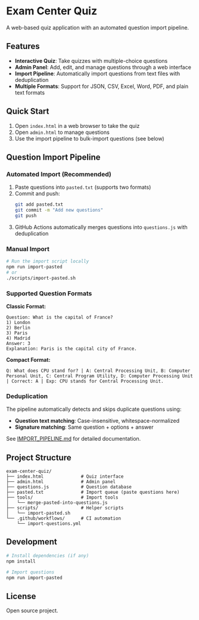 # Exam Center Quiz

A web-based quiz application with an automated question import pipeline.

## Features

- **Interactive Quiz**: Take quizzes with multiple-choice questions
- **Admin Panel**: Add, edit, and manage questions through a web interface
- **Import Pipeline**: Automatically import questions from text files with deduplication
- **Multiple Formats**: Support for JSON, CSV, Excel, Word, PDF, and plain text formats

## Quick Start

1. Open `index.html` in a web browser to take the quiz
2. Open `admin.html` to manage questions
3. Use the import pipeline to bulk-import questions (see below)

## Question Import Pipeline

### Automated Import (Recommended)

1. Paste questions into `pasted.txt` (supports two formats)
2. Commit and push:
   ```bash
   git add pasted.txt
   git commit -m "Add new questions"
   git push
   ```
3. GitHub Actions automatically merges questions into `questions.js` with deduplication

### Manual Import

```bash
# Run the import script locally
npm run import-pasted
# or
./scripts/import-pasted.sh
```

### Supported Question Formats

**Classic Format:**
```
Question: What is the capital of France?
1) London
2) Berlin
3) Paris
4) Madrid
Answer: 3
Explanation: Paris is the capital city of France.
```

**Compact Format:**
```
Q: What does CPU stand for? | A: Central Processing Unit, B: Computer Personal Unit, C: Central Program Utility, D: Computer Processing Unit | Correct: A | Exp: CPU stands for Central Processing Unit.
```

### Deduplication

The pipeline automatically detects and skips duplicate questions using:
- **Question text matching**: Case-insensitive, whitespace-normalized
- **Signature matching**: Same question + options + answer

See [IMPORT_PIPELINE.md](IMPORT_PIPELINE.md) for detailed documentation.

## Project Structure

```
exam-center-quiz/
├── index.html              # Quiz interface
├── admin.html              # Admin panel
├── questions.js            # Question database
├── pasted.txt              # Import queue (paste questions here)
├── tools/                  # Import tools
│   └── merge-pasted-into-questions.js
├── scripts/                # Helper scripts
│   └── import-pasted.sh
└── .github/workflows/      # CI automation
    └── import-questions.yml
```

## Development

```bash
# Install dependencies (if any)
npm install

# Import questions
npm run import-pasted
```

## License

Open source project.